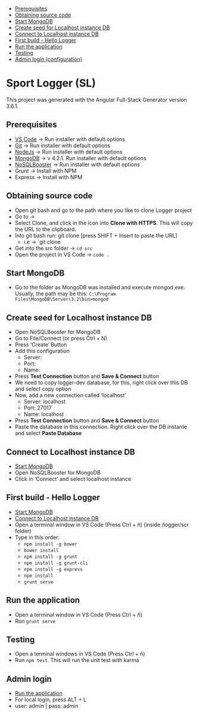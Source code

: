  - [Prerequisites](#prerequisites)
 - [Obtaining source code](#obtaining-source-code)
 - [Start MongoDB](#start-mongodb)
 - [Create seed for Localhost instance DB](#create-seed-for-localhost-instance-db)
 - [Connect to Localhost instance DB](#connect-to-localhost-instance-db)
 - [First build - Hello Logger](#first-build-hello-logger)
 - [Run the application](#run-the-application)
 - [Testing](#testing)
 - [Admin login (configuration)](#admin-login)

Sport Logger (SL)
===================

This project was generated with the Angular Full-Stack Generator version 3.6.1.


Prerequisites
-------------
 - [VS Code][1] → Run installer with default options
 - [Git][2] → Run installer with default options
 - [NodeJs][3] → Run installer with default options
 - [MongoDB][4] → v 4.2.1. Run installer with default options
 - [NoSQLBooster][5] → Run installer with default options
 - Grunt → Install with NPM
 - Express → Install with NPM


Obtaining source code
-------------
 - Open git bash and go to the path where you like to clone Logger project
 - Go to → 
 - Select Clone, and click in the icon  into **Clone with HTTPS**. This will copy the URL to the clipboard.
 - Into git bash run: git clone [press SHIFT + Insert to paste the URL]
	 - i.e → `git clone 
 - Get into the src folder → `cd src`
 - Open the project in VS Code → `code .`


Start MongoDB
-------------
 - Go to the folder as MongoDB was installed and execute mongod.exe. Usually, the path may be this: `C:\Program Files\MongoDB\Server\3.2\bin>mongod`


Create seed for Localhost instance DB
-------------
 - Open NoSQLBooster for MongoDB
 - Go to File/Connect (or press Ctrl + N)
 - Press ‘Create’ Button
 - Add this configuration
	 - Server: 
	 - Port: 
	 - Name: 
 - Press **Test Connection** button and **Save & Connect** button
 - We need to copy logger-dev database, for this, right click over this DB and select copy option
 - Now, add a new connection called ‘localhost’
	 - Server: localhost
	 - Port: 27017
	 - Name: localhost
 - Press **Test Connection** button and **Save & Connect** button
 - Paste the database in this connection. Right click over the DB instante and select **Paste Database**


Connect to Localhost instance DB
-------------
 - [Start MongoDB](#start-mongodb)
 - Open NoSQLBooster for MongoDB
 - Click in ‘Connect’ and  select localhost instance


First build - Hello Logger
-------------
 - [Start MongoDB](#start-mongodb)
 - [Connect to Localhost instance DB](#connect-to-localhost-instance-db)
 - Open a terminal window in VS Code (Press Ctrl + ñ) (inside /logger/scr folder)
 - Type in this order:
	 - `npm install -g bower`
	 - `bower install`
	 - `npm install -g grunt `
	 - `npm install -g grunt-cli`
	 - `npm install -g express`
	 - `npm install`
	 - `grunt serve`


Run the application
-------------
 - Open a terminal window in VS Code (Press Ctrl + ñ)
 - Run `grunt serve`


Testing
-------------
 - Open a terminal windows in VS Code (Press Ctrl + ñ)
 - Run `npm test`. This will run the unit test with karma


Admin login
-------------
 - [Run the application](#run-the-application)
 - For local login, press ALT + L
 - user: admin | pass: admin

  [1]: https://code.visualstudio.com/download
  [2]: https://git-scm.com/downloads
  [3]: https://nodejs.org/es/download/
  [4]: https://drive.google.com/file/d/1C2aIMl7knB3JcDe8MZCFkHSmpmULLI3_/view?usp=sharing
  [5]: https://nosqlbooster.com/downloads

